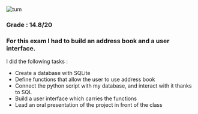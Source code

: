 ![tum](https://upload.wikimedia.org/wikipedia/commons/thumb/c/c8/Logo_of_the_Technical_University_of_Munich.svg/149px-Logo_of_the_Technical_University_of_Munich.svg.png)

### Grade : 14.8/20
### For this exam I had to build an address book and a user interface. 
 I did the following tasks :
 - Create a database with SQLite
 - Define functions that allow the user to use address book
 - Connect the python script with my database, and interact with it thanks to SQL
 - Build a user interface which carries the functions
 - Lead an oral presentation of the project in front of the class
